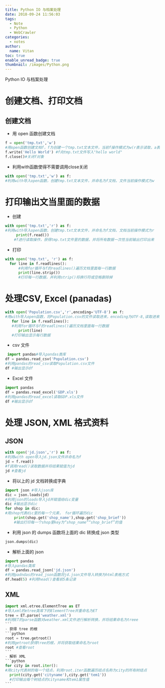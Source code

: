 ```yaml
---
title: Python IO 与档案处理
date: 2018-09-24 11:56:03
tags:
  - Note
  - Python
  - WebCrawler
categories:
  - notes
author:
  name: Vitan
toc: true
enable_unread_badge: true
thumbnail: /images/Python.png
---
```

Python IO 与档案处理
<!--more-->
# 创建文档、打印文档
## 创建文档
- 用 open 函数创建文档
```python
f = open('tmp.txt','w')
#用open函数创建文档f，f为创建一个tmp.txt文本文件，当前f操作模式为w(r表示读取，a表示增加)
f.write('Hello World') #f向tmp.txt文件写入"hello world"
f.close()#关闭f对象
```

- 利用with函数使得不需要调用close关闭
```python
with open('tmp.txt','w') as f:
#利用with导入open函数，创建tmp.txt文本文件，并命名为f文档，文件当前操作模式为w
```

# 打印输出文当里面的数据
- 创建
```python
with open('tmp.txt','r') as f:
#利用with导入open函数，创建tmp.txt文本文件，并命名为f文档，文档当前操作模式为r
     print(f.read())
    #f进行读取操作，获得tmp.txt文件里的数据，并将所有数据一次性当前输出打印出来
```
- 打印
```python
with open('tmp.txt', 'r') as f:
  for line in f.readlines():
      #利用for循环与f的readlines()遍历文档里面每一行数据
      print(line.strip())
      #打印每一行数据，并利用strip()将换行符或空格删除掉
```

# 处理CSV, Excel (panadas)
 ```python
 with open('Population.csv','r',encoding='UTF-8') as f:
 #用with导入open函数，将Population.csv的文件读取进来，encoding为UTF-8,读取进来的文档命名为f
    for line in f.readlines():
    #利用for循环与f的readlines()遍历文档里面每一行数据
       print(line)
    #打印输出显示每行数据
```
- csv 文件
```python
 import pandas#导入pandas类库
df = pandas.read_csv('Population.csv')
#利用pandas的read_csv读取Population.csv文件
df #输出显示df
```
- Excel 文件
```python
import pandas
df = pandas.read_excel('GDP.xls')
#利用pandas的read_excel读取GDP.xls文件
df #输出显示df
 ```
# 处理 JSON, XML 格式资料
## JSON
```python
with open('jd.json','r') as f:
#利用with open导入jd.json文件并命名为f
jd = f.read()
#f调用read()读取数据并将结果赋值为jd
jd #查看jd
```
- 将以上的 jd 文档转换成字典
```python
import json #导入json库
dic = json.loads(jd)
#利用json的loads导入jd并赋值给dic变量
dic #输出显示dic
for shop in dic:
#用shop代表dic里的每一个元素， for循环遍历dic
    print(shop.get('shop_name'),shop.get('shop_brief'))
    #输出打印每一个shop里key为“shop_name”“shop_brief”的值
```
- 利用 json 的 dumps 函数将上面的 dic 转换成 json 类型
```python
json.dumps(dic)
```
- 解析上面的 json
```python
import pandas
#导入pandas类库
df = pandas.read_json('jd.json')
#利用padndas的read_json函数将jd.json文件导入转换为html表格方式
df.head(5) #利用head()查看前5条记录
```
## XML
````python
import xml.etree.ElementTree as ET
#导入xml的etree类库下的ElementTree并重命名为ET
tree = ET.parse('weather.xml')
#利用ET的parse函数对weather.xml文件进行解析转换，并将结果命名为treee
```
- 获得 tree 的根
```python
root = tree.getroot()
#利用getroot获得tree的根，并将获取结果命名为root
root #查看root
```
- 解析 XML
```python
for city in root.iter():
#用city代表树的每一个结点，利用root.iter函数遍历结点名称为city的所有树结点
  print(city.get('cityname'),city.get('tem1'))
  #打印输出每个树结点的cityname和tem1属性值
```
